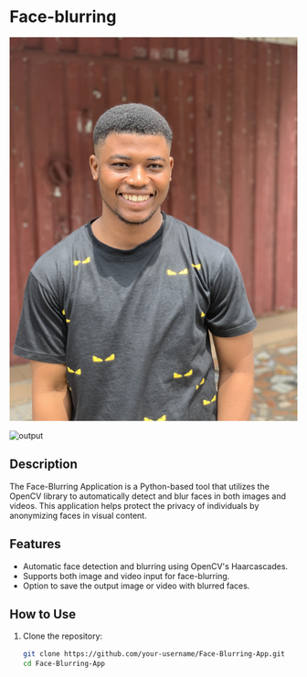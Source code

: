 # Face-blurring


![input](data/1.jpeg)


![output](output.png)

## Description

The Face-Blurring Application is a Python-based tool that utilizes the OpenCV library to automatically detect and blur faces in both images and videos. This application helps protect the privacy of individuals by anonymizing faces in visual content.

## Features

- Automatic face detection and blurring using OpenCV's Haarcascades.
- Supports both image and video input for face-blurring.
- Option to save the output image or video with blurred faces.

## How to Use

1. Clone the repository:

   ```bash
   git clone https://github.com/your-username/Face-Blurring-App.git
   cd Face-Blurring-App
